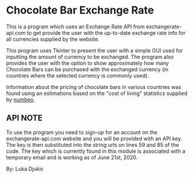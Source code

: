 # Chocolate Bar Exchange Rate

This is a program which uses an Exchange Rate API from exchangerate-api.com to get provide the user
with the up-to-date exchange rate info for all currencies supplied by the website.

This program uses Tkinter to present the user with a simple GUI used for inputting the amount of currency to be exchanged.
The program also provides the user with the option to show approximately how many Chocolate Bars can be purchased with the 
exchanged currency (in countries where the selected currency is commonly used).

Information about the pricing of chocolate bars in various countries was found using an estimations based on the "cost of living" 
statistics supplied by [numbeo](https://www.numbeo.com/cost-of-living/).

## API NOTE
To use the program you need to sign-up for an account on the exchangerate-api.com website and
you will be provided with an API key. 
The key is then substituted into the string urls on lines 59 and 85 of the code.
The key which is currently found in this module is associated with a temporary email and is working as of June 21st, 2020.


By: Luka Djukic
